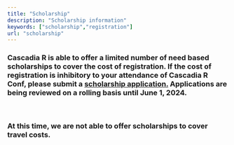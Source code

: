 ```yaml
---
title: "Scholarship"
description: "Scholarship information"
keywords: ["scholarship","registration"]
url: "scholarship"
---
```


<h3>Cascadia R is able to offer a limited number of need based scholarships to cover the cost of registration. If the cost of registration is inhibitory to your attendance of Cascadia R Conf, please submit a <a href="https://forms.gle/d4vfyJvyRKuagCXQ6">scholarship application.</a> Applications are being reviewed on a rolling basis until June 1, 2024.
</h3>

<br>

<h3>At this time, we are not able to offer scholarships to cover travel costs.
</h3>

<br><br>

<!--
-->
